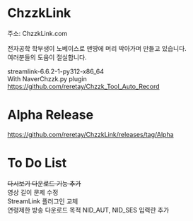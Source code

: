 # ChzzkLink

주소: ChzzkLink.com

전자공학 학부생이 노베이스로 맨땅에 머리 박아가며 만들고 있습니다.<br>
여러분들의 도움이 절실합니다.

streamlink-6.6.2-1-py312-x86_64 <br>
With  NaverChzzk.py plugin <br>
https://github.com/reretay/Chzzk_Tool_Auto_Record

# Alpha Release
https://github.com/reretay/ChzzkLink/releases/tag/Alpha

# To Do List
<del>다시보기 다운로드 기능 추가</del> <br> 
영상 길이 문제 수정 <br>
StreamLink 플러그인 교체</del> <br>
연령제한 방송 다운로드 목적 NID_AUT, NID_SES 입력란 추가</del> <br>

